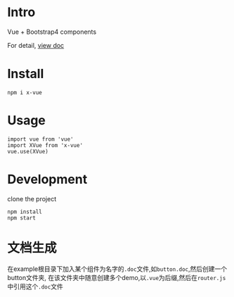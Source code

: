 # Intro
Vue + Bootstrap4 components

For detail, [view doc](https://x-front-team.github.io/x-vue/)

# Install
```
npm i x-vue
```

# Usage
```
import vue from 'vue'
import XVue from 'x-vue'
vue.use(XVue)
```

# Development
clone the project
```
npm install
npm start
```

# 文档生成
在example根目录下加入某个组件为名字的`.doc`文件,如`button.doc`,然后创建一个button文件夹,
在该文件夹中随意创建多个demo,以`.vue`为后缀,然后在`router.js`中引用这个`.doc`文件
